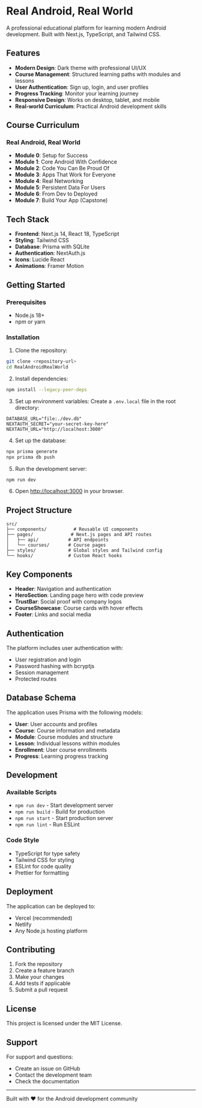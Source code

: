 # Real Android, Real World

A professional educational platform for learning modern Android development. Built with Next.js, TypeScript, and Tailwind CSS.

## Features

- **Modern Design**: Dark theme with professional UI/UX
- **Course Management**: Structured learning paths with modules and lessons
- **User Authentication**: Sign up, login, and user profiles
- **Progress Tracking**: Monitor your learning journey
- **Responsive Design**: Works on desktop, tablet, and mobile
- **Real-world Curriculum**: Practical Android development skills

## Course Curriculum

### Real Android, Real World
- **Module 0**: Setup for Success
- **Module 1**: Core Android With Confidence
- **Module 2**: Code You Can Be Proud Of
- **Module 3**: Apps That Work for Everyone
- **Module 4**: Real Networking
- **Module 5**: Persistent Data For Users
- **Module 6**: From Dev to Deployed
- **Module 7**: Build Your App (Capstone)

## Tech Stack

- **Frontend**: Next.js 14, React 18, TypeScript
- **Styling**: Tailwind CSS
- **Database**: Prisma with SQLite
- **Authentication**: NextAuth.js
- **Icons**: Lucide React
- **Animations**: Framer Motion

## Getting Started

### Prerequisites

- Node.js 18+ 
- npm or yarn

### Installation

1. Clone the repository:
```bash
git clone <repository-url>
cd RealAndroidRealWorld
```

2. Install dependencies:
```bash
npm install --legacy-peer-deps
```

3. Set up environment variables:
Create a `.env.local` file in the root directory:
```env
DATABASE_URL="file:./dev.db"
NEXTAUTH_SECRET="your-secret-key-here"
NEXTAUTH_URL="http://localhost:3000"
```

4. Set up the database:
```bash
npx prisma generate
npx prisma db push
```

5. Run the development server:
```bash
npm run dev
```

6. Open [http://localhost:3000](http://localhost:3000) in your browser.

## Project Structure

```
src/
├── components/          # Reusable UI components
├── pages/              # Next.js pages and API routes
│   ├── api/           # API endpoints
│   └── courses/       # Course pages
├── styles/            # Global styles and Tailwind config
└── hooks/             # Custom React hooks
```

## Key Components

- **Header**: Navigation and authentication
- **HeroSection**: Landing page hero with code preview
- **TrustBar**: Social proof with company logos
- **CourseShowcase**: Course cards with hover effects
- **Footer**: Links and social media

## Authentication

The platform includes user authentication with:
- User registration and login
- Password hashing with bcryptjs
- Session management
- Protected routes

## Database Schema

The application uses Prisma with the following models:
- **User**: User accounts and profiles
- **Course**: Course information and metadata
- **Module**: Course modules and structure
- **Lesson**: Individual lessons within modules
- **Enrollment**: User course enrollments
- **Progress**: Learning progress tracking

## Development

### Available Scripts

- `npm run dev` - Start development server
- `npm run build` - Build for production
- `npm run start` - Start production server
- `npm run lint` - Run ESLint

### Code Style

- TypeScript for type safety
- Tailwind CSS for styling
- ESLint for code quality
- Prettier for formatting

## Deployment

The application can be deployed to:
- Vercel (recommended)
- Netlify
- Any Node.js hosting platform

## Contributing

1. Fork the repository
2. Create a feature branch
3. Make your changes
4. Add tests if applicable
5. Submit a pull request

## License

This project is licensed under the MIT License.

## Support

For support and questions:
- Create an issue on GitHub
- Contact the development team
- Check the documentation

---

Built with ❤️ for the Android development community
